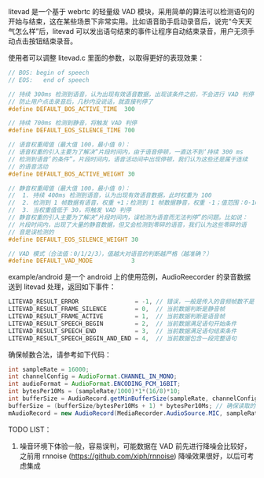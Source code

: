 litevad 是一个基于 webrtc 的轻量级 VAD 模块，采用简单的算法可以检测语句的开始与结束，这在某些场景下非常实用。比如语音助手启动录音后，说完“今天天气怎么样”后，litevad 可以发出语句结束的事件让程序自动结束录音，用户无须手动点击按钮结束录音。

使用者可以调整 litevad.c 里面的参数，以取得更好的表现效果：
``` c
// BOS: begin of speech
// EOS:   end of speech

// 持续 300ms 检测到语音，认为出现有效语音数据，出现该条件之前，不会进行 VAD 判停
// 防止用户点击录音后，几秒内没说话，就直接判停了
#define DEFAULT_BOS_ACTIVE_TIME  300

// 持续 700ms 检测到静音，将触发 VAD 判停
#define DEFAULT_EOS_SILENCE_TIME 700

// 语音权重阈值（最大值 100，最小值 0）：
// 语音权重的引入主要为了解决“片段时间内，由于语音停顿，一直达不到‘持续 300 ms
// 检测到语音’的条件”。片段时间内，语音活动间中出现停顿，我们认为这些还是属于连续
// 的语音活动
#define DEFAULT_BOS_ACTIVE_WEIGHT 30

// 静音权重阈值（最大值 100，最小值 0）：
//  1. 持续 400ms 检测到语音，认为出现有效语音数据，此时权重为 100
//  2. 检测到 1 帧数据有语音，权重 +1；检测到 1 帧数据静音，权重 -1；值范围：0-100
//  3. 当权重值低于 30，将触发 VAD 判停
// 静音权重的引入主要为了解决“片段时间内，误检测为语音而无法判停”的问题。比如说：
// 片段时间内，出现了大量的静音数据，但又会检测到零碎的语音，我们认为这些零碎的语
// 音是误检测的
#define DEFAULT_EOS_SILENCE_WEIGHT 30

// VAD 模式（合法值：0/1/2/3），值越大对语音的判断越严格（越准确？）
#define DEFAULT_VAD_MODE           3
```

example/android 是一个 android 上的使用范例，AudioReecorder 的录音数据送到 litevad 处理，返回如下事件：
``` c
LITEVAD_RESULT_ERROR                = -1, // 错误，一般是传入的音频帧数不是 10ms/20ms/30ms 的整数倍导致的
LITEVAD_RESULT_FRAME_SILENCE        = 0,  // 当前数据判断是静音帧
LITEVAD_RESULT_FRAME_ACTIVE         = 1,  // 当前数据判断是语音帧
LITEVAD_RESULT_SPEECH_BEGIN         = 2,  // 当前数据满足语句开始条件
LITEVAD_RESULT_SPEECH_END           = 3,  // 当前数据满足语句结束条件
LITEVAD_RESULT_SPEECH_BEGIN_AND_END = 4,  // 当前数据包含一段完整语句
```

确保帧数合法，请参考如下代码：
``` java
int sampleRate = 16000;
int channelConfig = AudioFormat.CHANNEL_IN_MONO;
int audioFormat = AudioFormat.ENCODING_PCM_16BIT;
int bytesPer10Ms = (sampleRate/1000)*1*(16/8)*10;
int bufferSize = AudioRecord.getMinBufferSize(sampleRate, channelConfig, audioFormat);
bufferSize = (bufferSize/bytesPer10Ms + 1) * bytesPer10Ms; // 确保读取的音频帧数为 10ms 的整数倍
mAudioRecord = new AudioRecord(MediaRecorder.AudioSource.MIC, sampleRate, channelConfig, audioFormat, bufferSize);
```

TODO LIST：
1. 噪音环境下体验一般，容易误判，可能数据在 VAD 前先进行降噪会比较好，之前用 rnnoise (https://github.com/xiph/rnnoise) 降噪效果很好，以后可考虑集成
